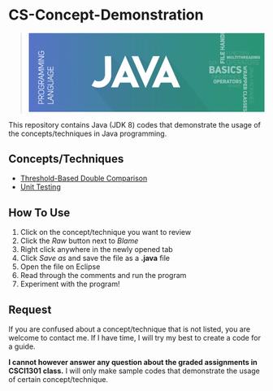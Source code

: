 # CS-Concept-Demonstration
> ![banner](https://github.com/JP1128/CS-Concept-Demonstration/blob/master/images/JavaHeader.png)

This repository contains Java (JDK 8) codes that demonstrate the usage of the concepts/techniques in Java programming.

## Concepts/Techniques
  - [Threshold-Based Double Comparison](https://github.com/JP1128/CS-Concept-Demonstration/blob/master/Demonstrations/DoubleComparison.java)
  - [Unit Testing](https://github.com/JP1128/CS-Concept-Demonstration/blob/master/Demonstrations/UnitTesting.java)

## How To Use
1. Click on the concept/technique you want to review
2. Click the *Raw* button next to *Blame*
3. Right click anywhere in the newly opened tab
4. Click *Save as* and save the file as a **.java** file
5. Open the file on Eclipse
6. Read through the comments and run the program
7. Experiment with the program!

## Request
If you are confused about a concept/technique that is not listed, you are welcome to contact me. If I have time, I will try my best to create a code for a guide. 

**I cannot however answer any question about the graded assignments in CSCI1301 class.** I will only make sample codes that demonstrate the usage of certain concept/technique. 
